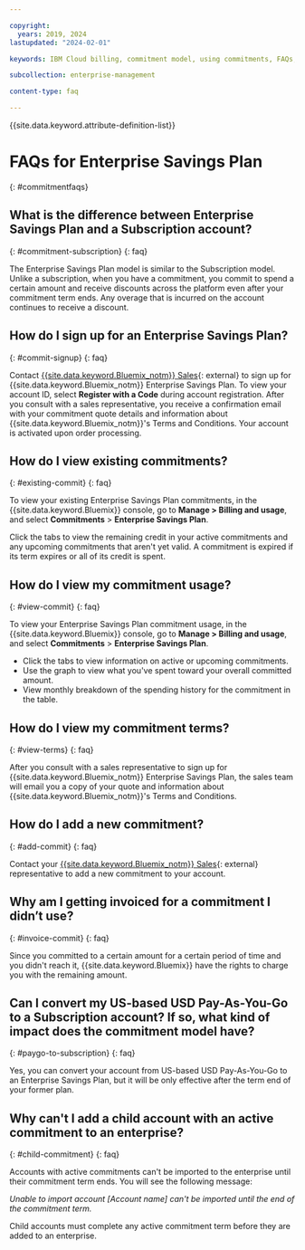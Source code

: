 ```yaml
---

copyright:
  years: 2019, 2024
lastupdated: "2024-02-01"

keywords: IBM Cloud billing, commitment model, using commitments, FAQs, enterprise savings plan, savings plan, pay as you go with committed use

subcollection: enterprise-management

content-type: faq

---
```


{{site.data.keyword.attribute-definition-list}}

# FAQs for Enterprise Savings Plan
{: #commitmentfaqs}

## What is the difference between Enterprise Savings Plan and a Subscription account?
{: #commitment-subscription}
{: faq}

The Enterprise Savings Plan model is similar to the Subscription model. Unlike a subscription, when you have a commitment, you commit to spend a certain amount and receive discounts across the platform even after your commitment term ends. Any overage that is incurred on the account continues to receive a discount.

## How do I sign up for an Enterprise Savings Plan?
{: #commit-signup}
{: faq}

Contact [{{site.data.keyword.Bluemix_notm}} Sales](https://www.ibm.com/cloud?contactmodule){: external} to sign up for {{site.data.keyword.Bluemix_notm}} Enterprise Savings Plan. To view your account ID, select **Register with a Code** during account registration. After you consult with a sales representative, you receive a confirmation email with your commitment quote details and information about {{site.data.keyword.Bluemix_notm}}'s Terms and Conditions. Your account is activated upon order processing.

## How do I view existing commitments?
{: #existing-commit}
{: faq}

To view your existing Enterprise Savings Plan commitments, in the {{site.data.keyword.Bluemix}} console, go to **Manage > Billing and usage**, and select **Commitments** > **Enterprise Savings Plan**.

Click the tabs to view the remaining credit in your active commitments and any upcoming commitments that aren't yet valid. A commitment is expired if its term expires or all of its credit is spent.

## How do I view my commitment usage?
{: #view-commit}
{: faq}

To view your Enterprise Savings Plan commitment usage, in the {{site.data.keyword.Bluemix}} console, go to **Manage > Billing and usage**, and select **Commitments** > **Enterprise Savings Plan**.
* Click the tabs to view information on active or upcoming commitments.
* Use the graph to view what you've spent toward your overall committed amount.
* View monthly breakdown of the spending history for the commitment in the table. 

## How do I view my commitment terms?
{: #view-terms}
{: faq}

After you consult with a sales representative to sign up for {{site.data.keyword.Bluemix_notm}} Enterprise Savings Plan, the sales team will email you a copy of your quote and information about {{site.data.keyword.Bluemix_notm}}'s Terms and Conditions.

## How do I add a new commitment?
{: #add-commit}
{: faq}

Contact your [{{site.data.keyword.Bluemix_notm}} Sales](https://www.ibm.com/cloud?contactmodule){: external} representative to add a new commitment to your account.

## Why am I getting invoiced for a commitment I didn’t use?
{: #invoice-commit}
{: faq}

Since you committed to a certain amount for a certain period of time and you didn't reach it, {{site.data.keyword.Bluemix}} have the rights to charge you with the remaining amount.

## Can I convert my US-based USD Pay-As-You-Go to a Subscription account? If so, what kind of impact does the commitment model have?
{: #paygo-to-subscription}
{: faq}

Yes, you can convert your account from US-based USD Pay-As-You-Go to an Enterprise Savings Plan, but it will be only effective after the term end of your former plan.

## Why can't I add a child account with an active commitment to an enterprise?
{: #child-commitment}
{: faq}

Accounts with active commitments can't be imported to the enterprise until their commitment term ends. You will see the following message:

*Unable to import account*
*[Account name] can't be imported until the end of the commitment term.*

Child accounts must complete any active commitment term before they are added to an enterprise.
